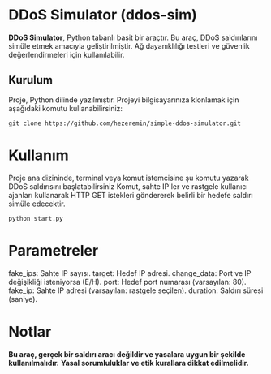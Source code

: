 # DDoS Simulator (ddos-sim)

**DDoS Simulator**, Python tabanlı basit bir araçtır. Bu araç, DDoS saldırılarını simüle etmek amacıyla geliştirilmiştir. Ağ dayanıklılığı testleri ve güvenlik değerlendirmeleri için kullanılabilir.

## Kurulum

Proje, Python dilinde yazılmıştır. Projeyi bilgisayarınıza klonlamak için aşağıdaki komutu kullanabilirsiniz:
```
git clone https://github.com/hezeremin/simple-ddos-simulator.git
```
# Kullanım
Proje ana dizininde, terminal veya komut istemcisine şu komutu yazarak DDoS saldırısını başlatabilirsiniz
Komut, sahte IP'ler ve rastgele kullanıcı ajanları kullanarak HTTP GET istekleri göndererek belirli bir hedefe saldırı simüle edecektir.
```
python start.py
```
# Parametreler
fake_ips: Sahte IP sayısı.
target: Hedef IP adresi.
change_data: Port ve IP değişikliği isteniyorsa (E/H).
port: Hedef port numarası (varsayılan: 80).
fake_ip: Sahte IP adresi (varsayılan: rastgele seçilen).
duration: Saldırı süresi (saniye).

# Notlar
**Bu araç, gerçek bir saldırı aracı değildir ve yasalara uygun bir şekilde kullanılmalıdır.**
**Yasal sorumluluklar ve etik kurallara dikkat edilmelidir.**

